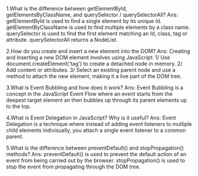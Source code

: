 1.What is the difference between getElementById, getElementsByClassName, and querySelector / querySelectorAll?
Ans: getElementById is used to find a single element by its unique Id. getElementByClassName is used to find multiple elements by a class name. querySelector is used to find the first element matching an Id, class, tag or attribute. querySelectorAll returns a NodeList.


2.How do you create and insert a new element into the DOM?
Ans: Creating and Inserting a new DOM element involves using JavaScript:
1/ Use document.createElement('tag') to create a detached node in memory.
2/ Add content or attributes.
3/ Select an existing parent node and use a method to attach the new element, making it a live part of the DOM tree.

3.What is Event Bubbling and how does it work?
Ans: Event Bubbling is a concept in the JavaScript Event Flow where an event starts from the deepest target element an then bubbles up through its parent elements up to the top.

4.What is Event Delegation in JavaScript? Why is it useful?
Ans: Event Delegation is a technique where instead of adding event listeners to multiple child elements indivisually, you attach a single event listener to a common parent.

5.What is the difference between preventDefault() and stopPropagation() methods?
Ans: preventDefault() is used to prevent the default action of an event from being carried out by the browser. stopPropagation() is used to stop the event from propagating through the DOM tree.
